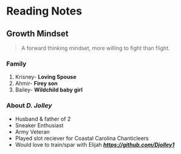 # Reading Notes

## Growth Mindset
> A forward thinking mindset, more willing to fight than flight.

### Family
1. Krisney- **Loving Spouse**
2. Ahmir- **Firey son**
3. Bailey- **Wildchild baby girl**

### About *D. Jolley*
- Husband & father of 2
- Sneaker Enthusiast
- Army Veteran
- Played slot reciever for Coastal Carolina Chanticleers
- Would love to train/spar with Elijah
***https://github.com/Djolley1***
